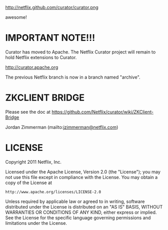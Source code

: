 http://netflix.github.com/curator/curator.png

awesome!

# IMPORTANT NOTE!!!

Curator has moved to Apache. The Netflix Curator project will remain to hold Netflix
extensions to Curator.

http://curator.apache.org

The previous Netflix branch is now in a branch named "archive".

# ZKCLIENT BRIDGE

Please see the doc at https://github.com/Netflix/curator/wiki/ZKClient-Bridge

Jordan Zimmerman (mailto:jzimmerman@netflix.com)

# LICENSE

Copyright 2011 Netflix, Inc.

Licensed under the Apache License, Version 2.0 (the "License");
you may not use this file except in compliance with the License.
You may obtain a copy of the License at

    http://www.apache.org/licenses/LICENSE-2.0

Unless required by applicable law or agreed to in writing, software
distributed under the License is distributed on an "AS IS" BASIS,
WITHOUT WARRANTIES OR CONDITIONS OF ANY KIND, either express or implied.
See the License for the specific language governing permissions and
limitations under the License.
